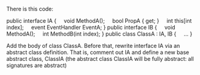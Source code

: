 There is this code:

public interface IA {
    void MethodA();
    bool PropA { get; }
    int this[int index];
    event EventHandler EventA;
}
public interface IB {
    void MethodA();
    int MethodB(int index);
}
public class ClassA : IA, IB
{
    ...
}

Add the body of class ClassA. 
Before that, rewrite interface IA via an abstract class definition.
That is, comment out IA and define a new base abstract class, ClassIA
(the abstract class ClassIA will be fully abstract: all signatures are abstract)